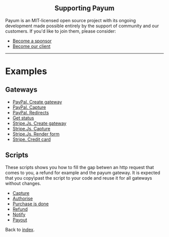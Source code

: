 <h2 align="center">Supporting Payum</h2>

Payum is an MIT-licensed open source project with its ongoing development made possible entirely by the support of community and our customers. If you'd like to join them, please consider:

- [Become a sponsor](https://www.patreon.com/makasim)
- [Become our client](http://forma-pro.com/)

---

# Examples

## Gateways

* [PayPal. Create gateway](1-paypal-create-gateway.md)
* [PayPal. Capture](2-paypal-capture.md)
* [PayPal. Redirects](3-paypal-redirects.md)
* [Get status](4-get-status.md)
* [Stripe.Js. Create gateway](5-stripe-js-create-gateway.md)
* [Stripe.Js. Capture](6-stripe-js-capture.md)
* [Stripe.Js. Render form](7-stripe-js-render-form.md)
* [Stripe. Credit card](8-stripe-credit-card.md)

## Scripts

These scripts shows you how to fill the gap betwen an http request that comes to you,
a refund for example and the payum gateway.
It is expected that you copy\past the script to your code and reuse it for all gateways without changes.

* [Capture](capture-script.md)
* [Authorise](authorise-script.md)
* [Purchase is done](done-script.md)
* [Refund](refund-script.md)
* [Notify](notify-script.md)
* [Payout](payout-script.md)

Back to [index](../index.md).

